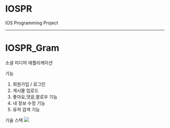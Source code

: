 # IOSPR
IOS Programming Project



------------------------------
# IOSPR_Gram
소셜 미디어 애플리케이션

기능


1. 회원가입 / 로그인
2. 게시물 업로드
3. 좋아요,댓글,팔로우 기능
4. 내 정보 수정 기능
5. 유저 검색 기능


기술 스택
<img src="https://img.shields.io/badge/firebase-FFCA28?style=for-the-badge&logo=firebase&logoColor=black"/>
